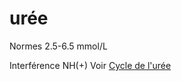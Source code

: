 # urée



Normes 2.5-6.5 mmol/L 

Interférence NH(+)
Voir [Cycle de l'urée](#cycle-de-lurc3a9enorgmd) 

